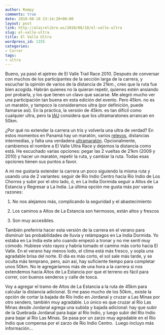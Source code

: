 ```yaml
---
author: Rompy
comments: true
date: 2010-08-18 23:14:20+00:00
layout: post
link: http://alairelibre.ws/2010/08/18/el-valle-ultra
slug: el-valle-ultra
title: El Valle Ultra
wordpress_id: 1155
categories:
- Correr
tags:
- ultra
---
```


Bueno, ya pasó el ajetreo de El Valle Trail Race 2010. Después de conversar con muchos de los participantes de la sección larga de la carrera, y escuchar la opinión de varios de la distancia de 21km., creo que la ruta fue bien acogida. Habrán quienes no la quieran repetir, quienes estén ansiando por probarla, y los que tienen un clavo que sacarse. Me alegró mucho ver una participación tan buena en esta edición del evento. Pero 45km. no es un maratón, y tampoco la consideramos ultra (por definición, puede llamarse así). En la práctica, la versión de 45km. es tan difícil como cualquier ultra, pero la [IAU](http://www.iau.org.tw/) considera que los ultramaratones arrancan en 50km.

¿Por qué no extender la carrera un tris y volverla una ultra de verdad? En estos momentos en Panamá hay un maratón, varios [relevos](http://relevos.info), distancias intermedias, y falta una verdadera [ultramaratón](http://es.wikipedia.org/wiki/Ultramarat%C3%B3n). Opcionalmente, cambiemos el nombre a El Valle Ultra Race y dejemos la distancia como está. He escuchado varias opciones: pegar las 2 vueltas de 21km (2009 y 2010) y hacer un maratón, repetir la ruta, y cambiar la ruta. Todas esas opciones tienen sus puntos a favor.

A mi me gustaría extender la carrera un poco siguiendo la misma ruta y usando una de 2 variantes: seguir de Río Indio Centro hacia Río Indio de Los Chorros y subir por el otro lado, ó, en La India Dormida seguir a Altos de La Estancia y Regresar a La India. La última opción me gusta más por varias razones:



	
  1. No nos alejamos más, complicando la seguridad y el abastecimiento

	
  2. Los caminos a Altos de La Estancia son hermosos, están altos y frescos

	
  3. Son muy accesibles.


También preferiría hacer esta versión de la carrera en el verano para disminuir las probabilidades de lluvia y relámpagos en La India Dormida. Yo estaba en La India este año cuando empezó a tronar y no me sentí muy cómodo. Hubiese visto rayos y habría tomado el camino más corto hacia El Valle. En el verano hay menos lodo, el clima está más fresco, y sopla una agradable brisa del norte. El día es más corto, el sol sale más tarde, y se oculta más temprano, pero, aún así, hay suficiente tiempo para completar unos 50km. No le agregaríamos más de una hora a la carrera si nos extendemos hacia Altos de La Estancia por que el terreno es fácil para correr, con buenos senderos y calle de tosca.

Voy a agregar el tramo de Altos de La Estancia a la ruta de 45km para calcular la distancia adicional. Si me paso mucho de los 50km., existe la opción de cortar la bajada de Río Indio en Jordanal y cruzar a Las Minas por otro sendero, también muy agradable. Lo único es que cruzar al Río Las Minas desde Jordanal agrega una subida y bajada adicional: hay que subir de la Quebrada Jordanal para bajar al Río Indio, y luego subir del Río Indio para bajar al Río Las Minas. Se pasa por un zarzo muy agradable en el Río Indio que compensa por el zarzo de Río Indio Centro.  Luego incluyo más información...
